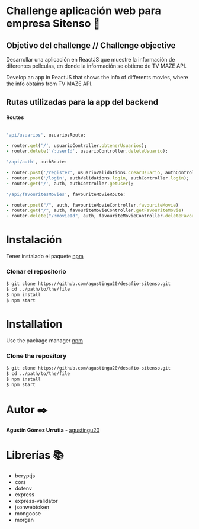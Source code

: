 # Challenge aplicación web para empresa Sitenso :rocket:
## Objetivo del challenge // Challenge objective
Desarrollar una aplicación en ReactJS que muestre la información de diferentes películas, en donde la información se obtiene de TV MAZE API. 

Develop an app in ReactJS that shows the info of differents movies, where the info obtains from TV MAZE API.

## Rutas utilizadas para la app del backend

#### Routes 
```Ruby

'api/usuarios', usuariosRoute:

- router.get('/', usuarioController.obtenerUsuarios);
- router.delete('/:userId', usuarioController.deleteUsuario);

'/api/auth', authRoute:

- router.post('/register', usuarioValidations.crearUsuario, authController.register);
- router.post('/login', authValidations.login, authController.login);
- router.get('/', auth, authController.getUser);

'/api/favouritesMovies', favouriteMovieRoute:

- router.post("/", auth, favouriteMovieController.favouriteMovie)
- router.get("/", auth, favouriteMovieController.getFavouriteMovie)
- router.delete("/:movieId", auth, favouriteMovieController.deleteFavouriteMovie)


````

# Instalación
Tener instalado el paquete [npm](https://www.npmjs.com/)
<br />

### Clonar el repositorio

```bash
$ git clone https://github.com/agustingu20/desafio-sitenso.git
$ cd ../path/to/the/file
$ npm install
$ npm start

```

# Installation
Use the package manager [npm](https://www.npmjs.com/)
<br />

### Clone the repository

```bash
$ git clone https://github.com/agustingu20/desafio-sitenso.git
$ cd ../path/to/the/file
$ npm install
$ npm start

```

# Autor ✒️
**Agustín Gómez Urrutia** - [agustingu20](https://github.com/agustingu20)

# Librerías 📚
- bcryptjs
- cors
- dotenv
- express
- express-validator
- jsonwebtoken
- mongoose
- morgan
